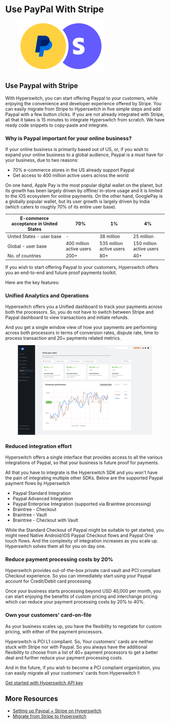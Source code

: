 # Use PayPal With Stripe

<figure><img src="../../.gitbook/assets/image (71).png" alt=""><figcaption></figcaption></figure>

## Use Paypal with Stripe

With Hyperswitch, you can start offering Paypal to your customers, while enjoying the convenience and developer experience offered by Stripe. You can easily migrate from Stripe to Hyperswitch in five simple steps and add Paypal with a few button clicks. If you are not already integrated with Stripe, all that it takes is 15 minutes to integrate Hyperswitch from scratch. We have ready code snippets to copy-paste and integrate.

### Why is Paypal important for your online business?

If your online business is primarily based out of US, or, if you wish to expand your online business to a global audience, Paypal is a must have for your business, due to two reasons:

* 70% e-commerce stores in the US already support Paypal
* Get access to 400 million active users across the world

On one hand, Apple Pay is the most popular digital wallet on the planet, but its growth has been largely driven by offline/ in-store usage and it is limited to the iOS ecosystem for online payments. On the other hand, GooglePay is a globally popular wallet, but its user growth is largely driven by India (which caters to roughly 70% of its entire user base).

| E-commerce acceptance in United States | 70%                      | 1%                       | 4%                       |
| -------------------------------------- | ------------------------ | ------------------------ | ------------------------ |
| United States - user base              | -                        | 38 million               | 25 million               |
| Global - user base                     | 400 million active users | 535 million active users | 150 million active users |
| No. of countries                       | 200+                     | 80+                      | 40+                      |

If you wish to start offering Paypal to your customers, Hyperswitch offers you an end-to-end and future proof payments toolkit.

Here are the key features:

### Unified Analytics and Operations

Hyperswitch offers you a Unified dashboard to track your payments across both the processors. So, you do not have to switch between Stripe and Paypal dashboard to view transactions and initiate refunds.

And you get a single window view of how your payments are performing across both processors in terms of conversion rates, dispute rate, time to process transaction and 20+ payments related metrics.

<figure><img src="../../.gitbook/assets/image (72).png" alt=""><figcaption></figcaption></figure>

### Reduced integration effort

Hyperswitch offers a single interface that provides access to all the various integrations of Paypal, so that your business is future proof for payments.

All that you have to integrate is the Hyperswitch SDK and you won't have the pain of integrating multiple other SDKs. Below are the supported Paypal payment flows by Hyperswitch

* Paypal Standard Integration
* Paypal Advanced Integration
* Paypal Enterprise Integration (supported via Braintree processing)
* Braintree - Checkout
* Braintree - Vault
* Braintree - Checkout with Vault

While the Standard Checkout of Paypal might be suitable to get started, you might need Native Android/iOS Paypal Checkout flows and Paypal One touch flows. And the complexity of integration increases as you scale up. Hyperswitch solves them all for you on day one.

### Reduce payment processing costs by 20%

Hyperswitch provides out-of-the-box private card vault and PCI compliant Checkout experience. So you can immediately start using your Paypal account for Credit/Debit card processing.

Once your business starts processing beyond USD 40,000 per month, you can start enjoying the benefits of custom pricing and interchange pricing which can reduce your payment processing costs by 20% to 40%.

### Own your customers' card-on-file

As your business scales up, you have the flexibility to negotiate for custom pricing, with either of the payment processors.

Hyperswitch is PCI L1 compliant. So, Your customers' cards are neither stuck with Stripe nor with Paypal. So you always have the additional flexibility to choose from a list of 40+ payment processors to get a better deal and further reduce your payment processing costs.

And in the future, if you wish to become a PCI compliant organization, you can easily migrate all your customers' cards from Hyperswitch !!

[Get started with Hyperswitch API key](https://app.hyperswitch.io/register)

## More Resources

* [Setting up Paypal + Stripe on Hyperswitch](https://hyperswitch.io/docs/sdkIntegrations/setupPaypalStripeOnHyperSwitch)
* [Migrate from Stripe to Hyperswitch](https://hyperswitch.io/docs/migrateFromStripe/)

